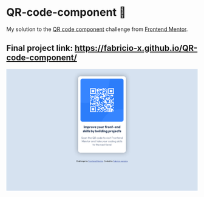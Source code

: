 # QR-code-component 📱
My solution to the [QR code component](https://www.frontendmentor.io/challenges/qr-code-component-iux_sIO_H) challenge from [Frontend Mentor](https://www.frontendmentor.io/home).
## Final project link: https://fabricio-x.github.io/QR-code-component/
![Resultado da página](./site-print.png)
